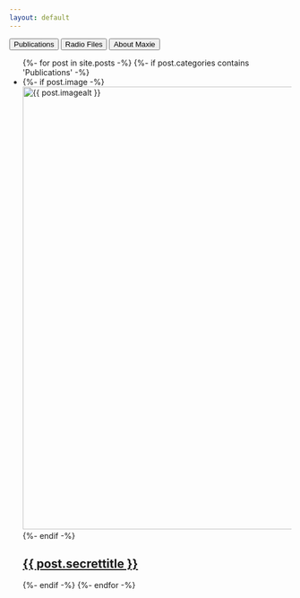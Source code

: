 ```yaml
---
layout: default
---
```

<!---<div class="inline">
  <h1 class="postborder">
      Publications
  </h1>
  <h1 class="postborder">
      Radio Files
  </h1>
  <h1 class="postborder">
      About
  </h1>
</div>
<ul class="list-1">
  {%- for post in site.posts -%}
    <li>
      {%- if post.image -%}
        <a href="{{ post.url | relative_url }}">
          <img src="{{- post.image | relative_url -}}" 
               alt="{{ post.imagealt }}" 
               width="790"
          >
        </a>
      {%- endif -%}
        <a href="{{ post.url | relative_url }}">
            <h2 class="postborder hoverbold">
                {{ post.secrettitle }}
            </h2>
        </a>
    </li>
  {%- endfor -%}
</ul>--->

<div class="tabtitles">
  <button class="hoverbold" onclick="opentabs('Publications')"><span>Publications</span></button>
  <button class="hoverbold" onclick="opentabs('Radio')"><span>Radio Files</span></button>
  <button class="hoverbold" onclick="opentabs('About')"><span>About Maxie</span></button>
</div>

<div id="Publications" class="tabs">
  <ul class="list-1">
  {%- for post in site.posts -%}
      {%- if post.categories contains 'Publications' -%}
        <li>
          {%- if post.image -%}
            <a href="{{ post.url | relative_url }}">
              <img src="{{- post.image | relative_url -}}" 
                   alt="{{ post.imagealt }}" 
                   width="790"
              >
            </a>
          {%- endif -%}
            <a href="{{ post.url | relative_url }}">
                <h2 class="postborder hoverbold">
                    {{ post.secrettitle }}
                </h2>
            </a>
        </li>
      {%- endif -%}
  {%- endfor -%}
  </ul>
</div>

<div id="Radio" style="display:none" class="tabs">
  <ul class="list-1">
  {%- for post in site.posts -%}
      {%- if post.categories contains 'Radio' -%}
        <li>
          {%- if post.image -%}
            <a href="{{ post.url | relative_url }}">
              <img src="{{- post.image | relative_url -}}" 
                   alt="{{ post.imagealt }}" 
                   width="790"
              >
            </a>
          {%- endif -%}
            <a href="{{ post.url | relative_url }}">
                <h2 class="postborder hoverbold">
                    {{ post.secrettitle }}
                </h2>
            </a>
        </li>
      {%- endif -%}    
  {%- endfor -%}
  </ul> 
</div>

<div id="About" style="display:none" class="tabs">
  <p>Tokyo is the capital of Japan.</p>
</div>

<script>
function opentabs(tabsname) {
  var i;
  var x = document.getElementsByClassName("tabs");
  for (i = 0; i < x.length; i++) {
    x[i].style.display = "none";  
  }
  document.getElementById(tabsname).style.display = "block";  
}
</script>